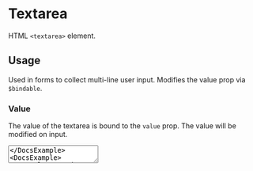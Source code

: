 <script>
import DocsExample from '$lib/components/utils/DocsExample.svelte'
import Textarea from '$lib/components/Textarea.svelte'

let value = $state('')
let definedValue = $state('Predefined value')
let inputstate = $state('untouched')
</script>

# Textarea

HTML `<textarea>` element.

## Usage

Used in forms to collect multi-line user input. Modifies the value prop via `$bindable`.

### Value

The value of the textarea is bound to the `value` prop. The value will be modified on input.

<DocsExample>
  <Textarea placeholder="Your thoughts..." bind:value />
</DocsExample>
<DocsExample>
  <p>value: <code>{value}</code></p>
</DocsExample>

```svelte
<script>
let value = $state('')
</script>

<Textarea placeholder="Your thoughts..." bind:value /><p>value: <code>{value}</code></p>
```

### Predefined Value

The value can be predefined by setting the `value` prop.

<DocsExample>
  <Textarea bind:value={definedValue} />
</DocsExample>

```svelte
<script>
let definedValue = $state('Predefined value')
</script>

<Textarea bind:value={definedValue} />
```

### Disabled

The textarea can be disabled using the HTML `disabled` attribute. Disabled textareas should generally be avoided if at all possible as they can be confusing to users, and only used when the textarea can be re-enabled by a user action in the same context.

<DocsExample>
  <Textarea disabled placeholder="Your thoughts..." />
</DocsExample>

```svelte
<Textarea disabled placeholder="Your thoughts..." />
```

### Full Width

The textarea can be set to full width using the `fullwidth` prop.

<DocsExample>
  <Textarea fullwidth placeholder="Full width textarea..." />
</DocsExample>

```svelte
<Textarea fullwidth placeholder="Full width textarea..." />
```

### Max Length

The textarea can enforce a maximum character limit using the `maxlength` prop. When set, a character counter will be displayed and the textarea will automatically validate the input. The counter updates live as you type.

<DocsExample>
  <Textarea maxlength={50} fullwidth placeholder="Max 50 characters..." />
</DocsExample>

```svelte
<Textarea maxlength={50} fullwidth placeholder="Max 50 characters..." />
```

If the text exceeds the maximum length, the textarea will be marked as invalid and the counter will turn red.

<DocsExample>
  <Textarea maxlength={20} value="This text is way too long and exceeds the maximum" fullwidth />
</DocsExample>

```svelte
<Textarea maxlength={20} value="This text is way too long and exceeds the maximum" fullwidth />
```

### Input State

Input state can be set to `touched`, `untouched`, or `invalid`. If not set, the default state is `untouched`. Input state uses `$bindable` to modify the inputstate prop.

See [Input Types](/docs/types/Input) for more information on input states.

<DocsExample>
  <Textarea bind:inputstate placeholder="Your thoughts..." />
</DocsExample>
<DocsExample>
  <p style="margin: 0;">inputstate: <code>{inputstate}</code></p>
</DocsExample>

```svelte
<script>
let inputstate = $state('untouched')
</script>

<Textarea bind:inputstate placeholder="Your thoughts..." /><p>inputstate: <code>{inputstate}</code></p>
```

### Required

The textarea can be set to required using the HTML `required` attribute.

<DocsExample>
  <Textarea required placeholder="Your thoughts..." />
</DocsExample>

```svelte
<Textarea required placeholder="Your thoughts..." />
```

## Types

### Props

Inherits `FormElementProps`.

| Name        | Type         | Required | Default     | Description                                                |
| ----------- | ------------ | :------: | ----------- | ---------------------------------------------------------- |
| value       | `string`     |          |             | Value of the textarea.                                     |
| placeholder | `string`     |          |             | Placeholder text.                                          |
| fullwidth   | `boolean`    |          | `false`     | Full width textarea.                                       |
| maxlength   | `number`     |          |             | Maximum character limit. Shows counter and validates live. |
| disabled    | `boolean`    |          | `false`     | Disables the textarea. Inherited from `FormElementProps`.  |
| inputstate  | `InputState` |          | `untouched` | State of the textarea. Inherited from `FormElementProps`.  |
| name        | `string`     |          |             | Name of the textarea. Inherited from `FormElementProps`.   |
| id          | `string`     |          |             | ID of the textarea. Inherited from `FormElementProps`.     |
| required    | `boolean`    |          | `false`     | Required attribute. Inherited from `FormElementProps`.     |

## References

- [InputState](/docs/types/input#inputstate)
- [FormElementProps](/docs/types/input#formelementprops)
